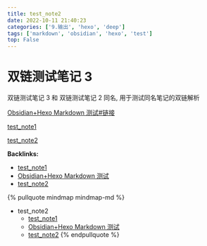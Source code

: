 ```yaml
---
title: test_note2
date: 2022-10-11 21:40:23
categories: ['9.输出', 'hexo', 'deep']
tags: ['markdown', 'obsidian', 'hexo', 'test']
top: False
---
```


# 双链测试笔记 3

双链测试笔记 3 和 双链测试笔记 2 同名, 用于测试同名笔记的双链解析

[Obsidian+Hexo Markdown 测试#链接](../cf5e875dd18a1a28fcad3f7d9ef0f7f956287483/#链接)

[test_note1](../a58ee0e911c1ffedefc347d0eac29b0f5fae0d41)

[test_note2](../a1051e510da0bf87d685c05b40001b7020d14a66)


**Backlinks:**

- [test_note1](../a58ee0e911c1ffedefc347d0eac29b0f5fae0d41)
- [Obsidian+Hexo Markdown 测试](../cf5e875dd18a1a28fcad3f7d9ef0f7f956287483)
- [test_note2](../a1051e510da0bf87d685c05b40001b7020d14a66)

{% pullquote mindmap mindmap-md %}
- test_note2
  - [test_note1](../a58ee0e911c1ffedefc347d0eac29b0f5fae0d41)
  - [Obsidian+Hexo Markdown 测试](../cf5e875dd18a1a28fcad3f7d9ef0f7f956287483)
  - [test_note2](../a1051e510da0bf87d685c05b40001b7020d14a66)
{% endpullquote %}